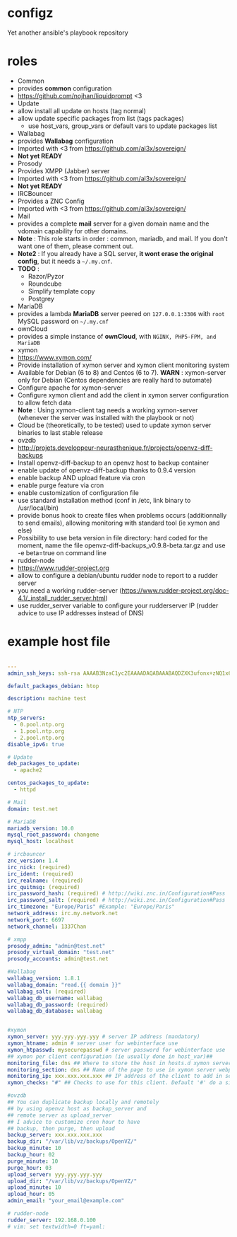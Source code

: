 configz
=======

Yet another ansible's playbook repository

roles
======

* Common
 * provides **common** configuration
 * https://github.com/nojhan/liquidprompt <3
* Update
 * allow install all update on  hosts (tag normal)
 * allow update specific packages from list (tags packages)
   * use host_vars, group_vars or default vars to update packages list
* Wallabag
 * provides **Wallabag** configuration
 * Imported with <3 from https://github.com/al3x/sovereign/
 * **Not yet READY**
* Prosody
 * Provides XMPP (Jabber) server
 * Imported with <3 from https://github.com/al3x/sovereign/
 * **Not yet READY**
* IRCBouncer
 * Provides a ZNC Config
 * Imported with <3 from https://github.com/al3x/sovereign/
* Mail
 * provides a complete **mail** server for a given domain name and the vdomain capability for other domains.
 * **Note** : This role starts in order : common, mariadb, and mail. If you don't want one of them, please comment out.
 * **Note2** : If you already have a SQL server, **it wont erase the original config**, but it needs a ``~/.my.cnf``.
 * **TODO** :
     * Razor/Pyzor
     * Roundcube
     * Simplify template copy
     * Postgrey
* MariaDB
 * provides a lambda **MariaDB** server peered on ``127.0.0.1:3306`` with ``root`` MySQL password on ``~/.my.cnf``
* ownCloud
 * provides a simple instance of **ownCloud**, with ``NGINX, PHP5-FPM, and MariaDB``
* xymon
 * https://www.xymon.com/
 * Provide installation of xymon server and xymon client monitoring system
 * Available for Debian (6 to 8) and Centos (6 to 7). **WARN** : xymon-server only for Debian (Centos dependencies are really hard to automate)
 * Configure apache for xymon-server
 * Configure xymon client and add the client in xymon server configuration to allow fetch data
 * **Note** : Using xymon-client tag needs a working xymon-server (whenever the server was installed with the playbook or not)
 * Cloud be (theoretically, to be tested) used to update xymon server binaries to last stable release
* ovzdb
 * http://projets.developpeur-neurasthenique.fr/projects/openvz-diff-backups
 * Install openvz-diff-backup to an openvz host to backup container
 * enable update of openvz-diff-backup thanks to 0.9.4 version
 * enable backup AND upload feature via cron
 * enable purge feature via cron
 * enable customization of configuration file
 * use standard installation method (conf in /etc, link binary to /usr/local/bin)
 * provide bonus hook to create files when problems occurs (additionnally to send emails), allowing monitoring with standard tool (ie xymon and else)
 * Possibility to use beta version in file directory: hard coded for the moment, name the file openvz-diff-backups_v0.9.8-beta.tar.gz and use -e beta=true on command line
* rudder-node
 * https://www.rudder-project.org
 * allow to configure a debian/ubuntu rudder node to report to a rudder server
 * you need a working rudder-server (https://www.rudder-project.org/doc-4.1/_install_rudder_server.html)
 * use rudder_server variable to configure your rudderserver IP (rudder advice to use IP addresses instead of DNS)

example host file
=====

```yaml

---
admin_ssh_keys: ssh-rsa AAAAB3NzaC1yc2EAAAADAQABAAABAQDZXK3ufonx+zNQ1x6cSWuUWckB/xf9sKZ+mRgY5SPXzqrxSkqNSmr9JQ6xzvhxKEVcFWsi50op1WWtRo3HG3p3+EHKXeCyzt5QnczDlVOoQbB8kgI0byKcvXux1inL4/Q4DbVLUbDFnynD/C5aAyYMYePahMxR+AQr60DD+7Ty6pcEVih1wwHIlxWziY1EF6sEzQwz/PiTxWIZkKHl/WPGagS9Pp/5nQfdZy0AS/JqbzNyMEg51+XedADuqseV4GXDzrzDYLJXJFv1PFVJxRWLrjChKrUMqyszUySkZMr5YSPXlsV0bi+0xivYEsXvIkLORV96JTZosYbV+0aFKDPv root@debian

default_packages_debian: htop

description: machine test

# NTP
ntp_servers:
  - 0.pool.ntp.org
  - 1.pool.ntp.org
  - 2.pool.ntp.org
disable_ipv6: true

# Update
deb_packages_to_update:
  - apache2

centos_packages_to_update:
  - httpd

# Mail
domain: test.net

# MariaDB
mariadb_version: 10.0
mysql_root_password: changeme
mysql_host: localhost

# ircbouncer
znc_version: 1.4
irc_nick: (required)
irc_ident: (required)
irc_realname: (required)
irc_quitmsg: (required)
irc_password_hash: (required) # http://wiki.znc.in/Configuration#Pass
irc_password_salt: (required) # http://wiki.znc.in/Configuration#Pass
irc_timezone: "Europe/Paris" #Example: "Europe/Paris"
network_address: irc.my.network.net
network_port: 6697
network_channel: 1337Chan

# xmpp
prosody_admin: "admin@test.net"
prosody_virtual_domain: "test.net"
prosody_accounts: admin@test.net

#Wallabag
wallabag_version: 1.8.1
wallabag_domain: "read.{{ domain }}"
wallabag_salt: (required)
wallabag_db_username: wallabag
wallabag_db_password: (required)
wallabag_db_database: wallabag


#xymon
xymon_server: yyy.yyy.yyy.yyy # server IP address (mandatory)
xymon_htname: admin # server user for webinterface use
xymon_htpasswd: mysecurepasswd # server password for webinterface use
## xymon per client configuration (ie usually done in host_var)##
monitoring_file: dns ## Where to store the host in hosts.d xymon server directory (optionnal)
monitoring_section: dns ## Name of the page to use in xymon server webpage tree view (optionnal)
monitoring_ip: xxx.xxx.xxx.xxx ## IP address of the client to add in server (mandatory)
xymon_checks: "#" ## Checks to use for this client. Default '#' do a simple ping check

#ovzdb
## You can duplicate backup locally and remotely
## by using openvz host as backup_server and
## remote server as upload_server
## I advice to customize cron hour to have
## backup, then purge, then upload
backup_server: xxx.xxx.xxx.xxx
backup_dir: "/var/lib/vz/backups/OpenVZ/"
backup_minute: 10
backup_hour: 02
purge_minute: 10
purge_hour: 03
upload_server: yyy.yyy.yyy.yyy
upload_dir: "/var/lib/vz/backups/OpenVZ/"
upload_minute: 10
upload_hour: 05
admin_email: "your_email@example.com"

# rudder-node
rudder_server: 192.168.0.100
# vim: set textwidth=0 ft=yaml:

```
